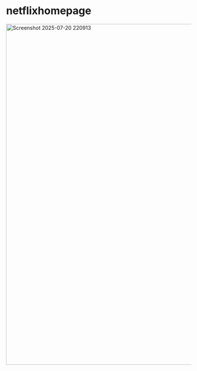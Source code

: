 # netflixhomepage


<img width="1883" height="929" alt="Screenshot 2025-07-20 220913" src="https://github.com/user-attachments/assets/52a9b7cb-19cb-4cd3-8c5b-af70c60d0243" />
